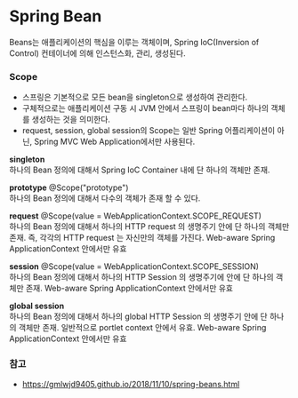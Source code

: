 # Spring Bean

Beans는 애플리케이션의 핵심을 이루는 객체이며, Spring IoC(Inversion of Control) 컨테이너에 의해 인스턴스화, 관리, 생성된다.


### Scope
* 스프링은 기본적으로 모든 bean을 singleton으로 생성하여 관리한다.
* 구체적으로는 애플리케이션 구동 시 JVM 안에서 스프링이 bean마다 하나의 객체를 생성하는 것을 의미한다.
* request, session, global session의 Scope는 일반 Spring 어플리케이션이 아닌, Spring MVC Web Application에서만 사용된다.

**singleton**  
하나의 Bean 정의에 대해서 Spring IoC Container 내에 단 하나의 객체만 존재.


**prototype** @Scope("prototype")    
하나의 Bean 정의에 대해서 다수의 객체가 존재 할 수 있다.


**request**  @Scope(value = WebApplicationContext.SCOPE_REQUEST)  
하나의 Bean 정의에 대해서 하나의 HTTP request 의 생명주기 안에 단 하나의 객체만 존재.
즉, 각각의 HTTP request 는 자신만의 객체를 가진다.
Web-aware Spring ApplicationContext 안에서만 유효


**session**  @Scope(value = WebApplicationContext.SCOPE_SESSION)   
하나의 Bean 정의에 대해서 하나의 HTTP Session 의 생명주기에 안에 단 하나의 객체만 존재.
Web-aware Spring ApplicationContext 안에서만 유효


**global session**    
하나의 Bean 정의에 대해서 하나의 global HTTP Session 의 생명주기 안에 단 하나의 객체만 존재.
일반적으로 portlet context 안에서 유효.
Web-aware Spring ApplicationContext 안에서만 유효


### 참고
* https://gmlwjd9405.github.io/2018/11/10/spring-beans.html

